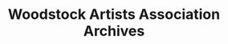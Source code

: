 ---
layout: repo
title: "Woodstock Artists Association Archives"
id: 23166
permalink: repos/23166/
---
